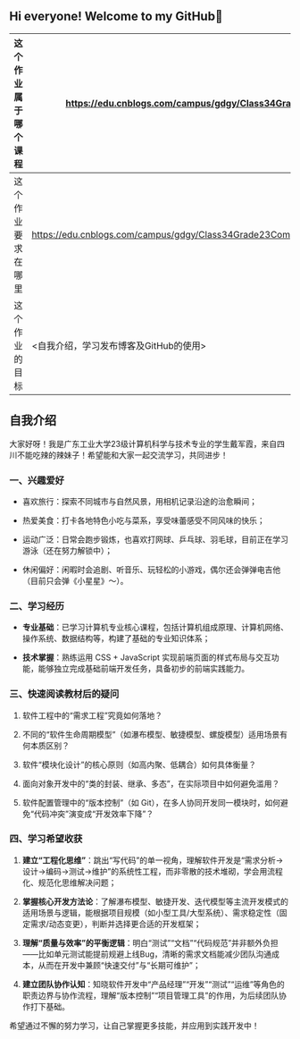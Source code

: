 ## Hi everyone! Welcome to my GitHub👋

| 这个作业属于哪个课程 | <https://edu.cnblogs.com/campus/gdgy/Class34Grade23ComputerScience> |
| ----------------- |--------------- |
| 这个作业要求在哪里| <https://edu.cnblogs.com/campus/gdgy/Class34Grade23ComputerScience/homework/13478> |
| 这个作业的目标 | <自我介绍，学习发布博客及GitHub的使用> |

## 自我介绍
大家好呀！我是广东工业大学23级计算机科学与技术专业的学生戴军霞，来自四川不能吃辣的辣妹子！希望能和大家一起交流学习，共同进步！


### 一、兴趣爱好

- 喜欢旅行：探索不同城市与自然风景，用相机记录沿途的治愈瞬间；

- 热爱美食：打卡各地特色小吃与菜系，享受味蕾感受不同风味的快乐；

- 运动广泛：日常会跑步锻炼，也喜欢打网球、乒乓球、羽毛球，目前正在学习游泳（还在努力解锁中）；

- 休闲偏好：闲暇时会追剧、听音乐、玩轻松的小游戏，偶尔还会弹弹电吉他（目前只会弹《小星星》～）。


### 二、学习经历
- **专业基础**：已学习计算机专业核心课程，包括计算机组成原理、计算机网络、操作系统、数据结构等，构建了基础的专业知识体系；

- **技术掌握**：熟练运用 CSS + JavaScript 实现前端页面的样式布局与交互功能，能够独立完成基础前端开发任务，具备初步的前端实践能力。


### 三、快速阅读教材后的疑问
1. 软件工程中的“需求工程”究竟如何落地？

2. 不同的“软件生命周期模型”（如瀑布模型、敏捷模型、螺旋模型）适用场景有何本质区别？

3. 软件“模块化设计”的核心原则（如高内聚、低耦合）如何具体衡量？

4. 面向对象开发中的“类的封装、继承、多态”，在实际项目中如何避免滥用？

5. 软件配置管理中的“版本控制”（如 Git），在多人协同开发同一模块时，如何避免“代码冲突”演变成“开发效率下降”？


### 四、学习希望收获
1. **建立“工程化思维”**：跳出“写代码”的单一视角，理解软件开发是“需求分析→设计→编码→测试→维护”的系统性工程，而非零散的技术堆砌，学会用流程化、规范化思维解决问题；

2. **掌握核心开发方法论**：了解瀑布模型、敏捷开发、迭代模型等主流开发模式的适用场景与逻辑，能根据项目规模（如小型工具/大型系统）、需求稳定性（固定需求/动态变更），判断并选择更合适的开发框架；

3. **理解“质量与效率”的平衡逻辑**：明白“测试”“文档”“代码规范”并非额外负担——比如单元测试能提前规避上线Bug，清晰的需求文档能减少团队沟通成本，从而在开发中兼顾“快速交付”与“长期可维护”；

4. **建立团队协作认知**：知晓软件开发中“产品经理”“开发”“测试”“运维”等角色的职责边界与协作流程，理解“版本控制”“项目管理工具”的作用，为后续团队协作打下基础。


希望通过不懈的努力学习，让自己掌握更多技能，并应用到实践开发中！

